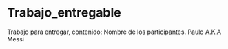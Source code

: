 # Trabajo_entregable
Trabajo para entregar, contenido: Nombre de los participantes.
Paulo A.K.A Messi